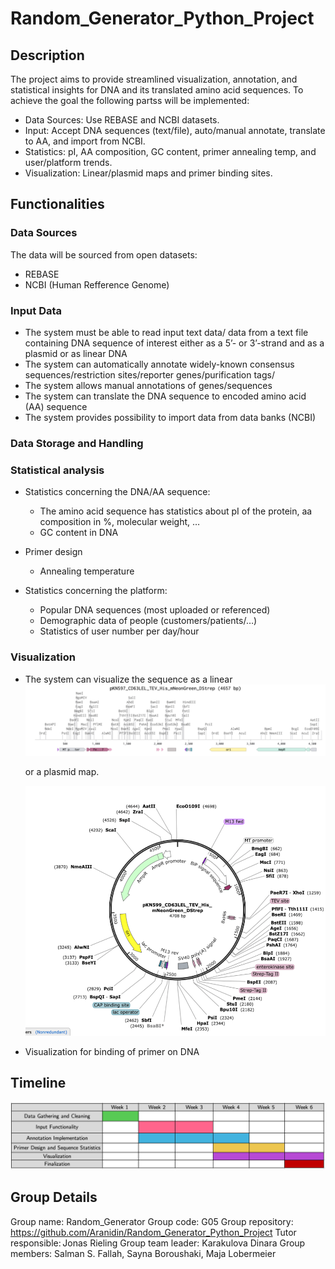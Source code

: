 # Random_Generator_Python_Project
## Description
The project aims to provide streamlined visualization, annotation, and statistical insights for DNA and its translated amino acid sequences.
To achieve the goal the following partss will be implemented:
* Data Sources: Use REBASE and NCBI datasets.
* Input: Accept DNA sequences (text/file), auto/manual annotate, translate to AA, and import from NCBI.
* Statistics: pI, AA composition, GC content, primer annealing temp, and user/platform trends.
* Visualization: Linear/plasmid maps and primer binding sites.
  
## Functionalities
### Data Sources
The data will be sourced from open datasets:
* REBASE
* NCBI (Human Refference Genome)

### Input Data
* The system must be able to read input text data/ data from a text file containing DNA sequence of interest either as a 5’- or 3’-strand and as a plasmid or as linear DNA
* The system can automatically annotate widely-known consensus sequences/restriction sites/reporter genes/purification tags/
* The system allows manual annotations of genes/sequences
* The system can translate the DNA sequence to encoded amino acid (AA) sequence
* The system provides possibility to import data from data banks (NCBI)

### Data Storage and Handling


### Statistical analysis
* Statistics concerning the DNA/AA sequence:
  * The amino acid sequence has statistics about pI of the protein, aa composition in %, molecular weight, …
  * GC content in DNA
* Primer design 
  * Annealing temperature

* Statistics concerning the platform:
  * Popular DNA sequences (most uploaded or referenced) 
  * Demographic data of people (customers/patients/…)
  * Statistics of user number per day/hour

### Visualization
* The system can visualize the sequence as a linear 
  ![Linear DNA map with annotations](linear_DNA_annot.png)

  or a plasmid map.
  
  <img src="plasmid_annot.png" width="500" height="400"/>
  
  
* Visualization for binding of primer on DNA
## Timeline
![Image off the project timeline](timeline.png)
## Group Details
Group name: Random_Generator
Group code: G05
Group repository: https://github.com/Aranidin/Random_Generator_Python_Project
Tutor responsible: Jonas Rieling
Group team leader: Karakulova Dinara
Group members: Salman S. Fallah, Sayna Boroushaki, Maja Lobermeier

